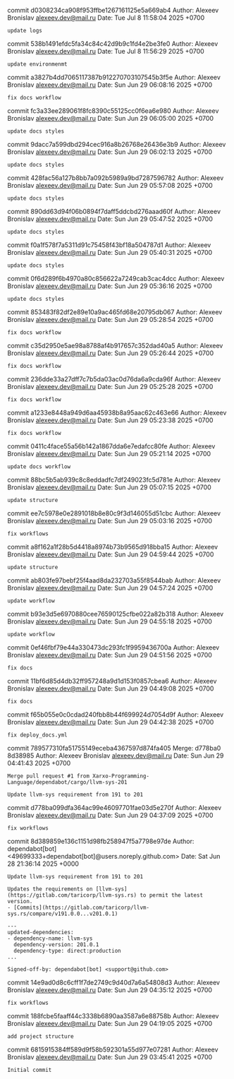 commit d0308234ca908f953ffbe1267161125e5a669ab4
Author: Alexeev Bronislav <alexeev.dev@mail.ru>
Date:   Tue Jul 8 11:58:04 2025 +0700

    update logs

commit 538b1491efdc5fa34c84c42d9b9c1fd4e2be3fe0
Author: Alexeev Bronislav <alexeev.dev@mail.ru>
Date:   Tue Jul 8 11:56:29 2025 +0700

    update environmenmt

commit a3827b4dd7065117387b912270703107545b3f5e
Author: Alexeev Bronislav <alexeev.dev@mail.ru>
Date:   Sun Jun 29 06:08:16 2025 +0700

    fix docs workflow

commit fc3a33ee289061f8fc8390c55125cc0f6ea6e980
Author: Alexeev Bronislav <alexeev.dev@mail.ru>
Date:   Sun Jun 29 06:05:00 2025 +0700

    update docs styles

commit 9dacc7a599dbd294cec916a8b26768e26436e3b9
Author: Alexeev Bronislav <alexeev.dev@mail.ru>
Date:   Sun Jun 29 06:02:13 2025 +0700

    update docs styles

commit 428fac56a127b8bb7a092b5989a9bd7287596782
Author: Alexeev Bronislav <alexeev.dev@mail.ru>
Date:   Sun Jun 29 05:57:08 2025 +0700

    update docs styles

commit 890dd63d94f06b0894f7daff5ddcbd276aaad60f
Author: Alexeev Bronislav <alexeev.dev@mail.ru>
Date:   Sun Jun 29 05:47:52 2025 +0700

    update docs styles

commit f0a1f578f7a5311d91c75458f43bf18a504787d1
Author: Alexeev Bronislav <alexeev.dev@mail.ru>
Date:   Sun Jun 29 05:40:31 2025 +0700

    update docs styles

commit 0f6d289f6b4970a80c856622a7249cab3cac4dcc
Author: Alexeev Bronislav <alexeev.dev@mail.ru>
Date:   Sun Jun 29 05:36:16 2025 +0700

    update docs styles

commit 853483f82df2e89e10a9ac465fd68e20795db067
Author: Alexeev Bronislav <alexeev.dev@mail.ru>
Date:   Sun Jun 29 05:28:54 2025 +0700

    fix docs workflow

commit c35d2950e5ae98a8788af4b917657c352dad40a5
Author: Alexeev Bronislav <alexeev.dev@mail.ru>
Date:   Sun Jun 29 05:26:44 2025 +0700

    fix docs workflow

commit 236dde33a27dff7c7b5da03ac0d76da6a9cda96f
Author: Alexeev Bronislav <alexeev.dev@mail.ru>
Date:   Sun Jun 29 05:25:28 2025 +0700

    fix docs workflow

commit a1233e8448a949d6aa45938b8a95aac62c463e66
Author: Alexeev Bronislav <alexeev.dev@mail.ru>
Date:   Sun Jun 29 05:23:38 2025 +0700

    fix docs workflow

commit 0411c4face55a56b142a1867dda6e7edafcc80fe
Author: Alexeev Bronislav <alexeev.dev@mail.ru>
Date:   Sun Jun 29 05:21:14 2025 +0700

    update docs workflow

commit 88bc5b5ab939c8c8eddadfc7df249023fc5d781e
Author: Alexeev Bronislav <alexeev.dev@mail.ru>
Date:   Sun Jun 29 05:07:15 2025 +0700

    update structure

commit ee7c5978e0e2891018b8e80c9f3d146055d51cbc
Author: Alexeev Bronislav <alexeev.dev@mail.ru>
Date:   Sun Jun 29 05:03:16 2025 +0700

    fix workflows

commit a8f162a1f28b5d4418a8974b73b9565d918bba15
Author: Alexeev Bronislav <alexeev.dev@mail.ru>
Date:   Sun Jun 29 04:59:44 2025 +0700

    update structure

commit ab803fe97bebf25f4aad8da232703a55f8544bab
Author: Alexeev Bronislav <alexeev.dev@mail.ru>
Date:   Sun Jun 29 04:57:24 2025 +0700

    update workflow

commit b93e3d5e6970880cee76590125cfbe022a82b318
Author: Alexeev Bronislav <alexeev.dev@mail.ru>
Date:   Sun Jun 29 04:55:18 2025 +0700

    update workflow

commit 0ef46fbf79e44a330473dc293fc1f9959436700a
Author: Alexeev Bronislav <alexeev.dev@mail.ru>
Date:   Sun Jun 29 04:51:56 2025 +0700

    fix docs

commit 11bf6d85d4db32ff957248a9d1d153f0857cbea6
Author: Alexeev Bronislav <alexeev.dev@mail.ru>
Date:   Sun Jun 29 04:49:08 2025 +0700

    fix docs

commit f65b055e0c0cdad240fbb8b44f699924d7054d9f
Author: Alexeev Bronislav <alexeev.dev@mail.ru>
Date:   Sun Jun 29 04:42:38 2025 +0700

    fix deploy_docs.yml

commit 789577310fa51755149eceba4367597d874fa405
Merge: d778ba0 8d38985
Author: Alexeev Bronislav <alexeev.dev@mail.ru>
Date:   Sun Jun 29 04:41:43 2025 +0700

    Merge pull request #1 from Xarxo-Programming-Language/dependabot/cargo/llvm-sys-201
    
    Update llvm-sys requirement from 191 to 201

commit d778ba099dfa364ac99e46097701fae03d5e270f
Author: Alexeev Bronislav <alexeev.dev@mail.ru>
Date:   Sun Jun 29 04:37:09 2025 +0700

    fix workflows

commit 8d389859e136c1151d98fb258947f5a7798e97de
Author: dependabot[bot] <49699333+dependabot[bot]@users.noreply.github.com>
Date:   Sat Jun 28 21:36:14 2025 +0000

    Update llvm-sys requirement from 191 to 201
    
    Updates the requirements on [llvm-sys](https://gitlab.com/taricorp/llvm-sys.rs) to permit the latest version.
    - [Commits](https://gitlab.com/taricorp/llvm-sys.rs/compare/v191.0.0...v201.0.1)
    
    ---
    updated-dependencies:
    - dependency-name: llvm-sys
      dependency-version: 201.0.1
      dependency-type: direct:production
    ...
    
    Signed-off-by: dependabot[bot] <support@github.com>

commit 14e9ad0d8c6cff1f7de2749c9d40d7a6a54808d3
Author: Alexeev Bronislav <alexeev.dev@mail.ru>
Date:   Sun Jun 29 04:35:12 2025 +0700

    fix workflows

commit 188fcbe5faaff44c3338b6890aa3587a6e88758b
Author: Alexeev Bronislav <alexeev.dev@mail.ru>
Date:   Sun Jun 29 04:19:05 2025 +0700

    add project structure

commit 6815915384ff589d9f58b592301a55d977e07281
Author: Alexeev Bronislav <alexeev.dev@mail.ru>
Date:   Sun Jun 29 03:45:41 2025 +0700

    Initial commit
